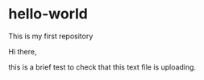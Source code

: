 # hello-world
This is my first repository

Hi there,

this is a brief test to check that this text file is uploading.
